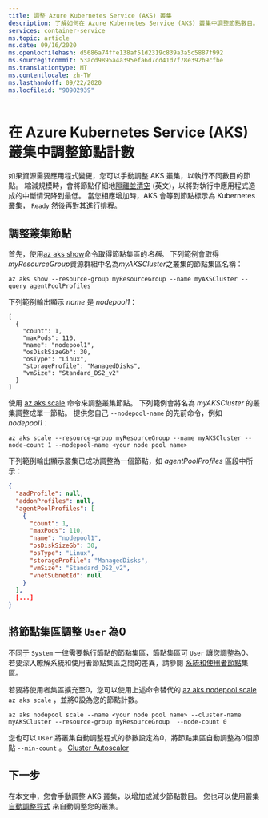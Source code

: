 ```yaml
---
title: 調整 Azure Kubernetes Service (AKS) 叢集
description: 了解如何在 Azure Kubernetes Service (AKS) 叢集中調整節點數目。
services: container-service
ms.topic: article
ms.date: 09/16/2020
ms.openlocfilehash: d5686a74ffe138af51d2319c839a3a5c5887f992
ms.sourcegitcommit: 53acd9895a4a395efa6d7cd41d7f78e392b9cfbe
ms.translationtype: MT
ms.contentlocale: zh-TW
ms.lasthandoff: 09/22/2020
ms.locfileid: "90902939"
---
```

# <a name="scale-the-node-count-in-an-azure-kubernetes-service-aks-cluster"></a>在 Azure Kubernetes Service (AKS) 叢集中調整節點計數

如果資源需要應用程式變更，您可以手動調整 AKS 叢集，以執行不同數目的節點。 縮減規模時，會將節點仔細地[隔離並清空][kubernetes-drain] \(英文\)，以將對執行中應用程式造成的中斷情況降到最低。 當您相應增加時，AKS 會等到節點標示為 Kubernetes 叢集， `Ready` 然後再對其進行排程。

## <a name="scale-the-cluster-nodes"></a>調整叢集節點

首先，使用[az aks show][az-aks-show]命令取得節點集區的*名稱*。 下列範例會取得*myResourceGroup*資源群組中名為*myAKSCluster*之叢集的節點集區名稱：

```azurecli-interactive
az aks show --resource-group myResourceGroup --name myAKSCluster --query agentPoolProfiles
```

下列範例輸出顯示 *name* 是 *nodepool1*：

```output
[
  {
    "count": 1,
    "maxPods": 110,
    "name": "nodepool1",
    "osDiskSizeGb": 30,
    "osType": "Linux",
    "storageProfile": "ManagedDisks",
    "vmSize": "Standard_DS2_v2"
  }
]
```

使用 [az aks scale][az-aks-scale] 命令來調整叢集節點。 下列範例會將名為 *myAKSCluster* 的叢集調整成單一節點。 提供您自己 `--nodepool-name` 的先前命令，例如 *nodepool1*：

```azurecli-interactive
az aks scale --resource-group myResourceGroup --name myAKSCluster --node-count 1 --nodepool-name <your node pool name>
```

下列範例輸出顯示叢集已成功調整為一個節點，如 *agentPoolProfiles* 區段中所示：

```json
{
  "aadProfile": null,
  "addonProfiles": null,
  "agentPoolProfiles": [
    {
      "count": 1,
      "maxPods": 110,
      "name": "nodepool1",
      "osDiskSizeGb": 30,
      "osType": "Linux",
      "storageProfile": "ManagedDisks",
      "vmSize": "Standard_DS2_v2",
      "vnetSubnetId": null
    }
  ],
  [...]
}
```


## <a name="scale-user-node-pools-to-0"></a>將節點集區調整 `User` 為0

不同于 `System` 一律需要執行節點的節點集區，節點集區可 `User` 讓您調整為0。 若要深入瞭解系統和使用者節點集區之間的差異，請參閱 [系統和使用者節點](use-system-pools.md)集區。

若要將使用者集區擴充至0，您可以使用上述命令替代的 [az aks nodepool scale][az-aks-nodepool-scale] `az aks scale` ，並將0設為您的節點計數。


```azurecli-interactive
az aks nodepool scale --name <your node pool name> --cluster-name myAKSCluster --resource-group myResourceGroup  --node-count 0 
```

您也可以 `User` 將叢集自動調整程式的參數設定為0，將節點集區自動調整為0個節點 `--min-count` 。 [Cluster Autoscaler](cluster-autoscaler.md)

## <a name="next-steps"></a>下一步

在本文中，您會手動調整 AKS 叢集，以增加或減少節點數目。 您也可以使用叢集 [自動調整程式][cluster-autoscaler] 來自動調整您的叢集。

<!-- LINKS - external -->
[kubernetes-drain]: https://kubernetes.io/docs/tasks/administer-cluster/safely-drain-node/

<!-- LINKS - internal -->
[aks-tutorial]: ./tutorial-kubernetes-prepare-app.md
[az-aks-show]: /cli/azure/aks#az-aks-show
[az-aks-scale]: /cli/azure/aks#az-aks-scale
[cluster-autoscaler]: cluster-autoscaler.md
[az-aks-nodepool-scale]: /cli/azure/aks/nodepool?view=azure-cli-latest#az-aks-nodepool-scale&preserve-view=true